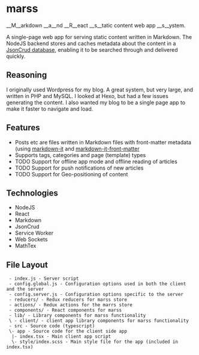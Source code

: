 # marss
__M__arkdown __a__nd __R__eact __s__tatic content web app __s__ystem.

A single-page web app for serving static content written in Markdown. The
NodeJS backend stores and caches metadata about the content in a
[JsonCrud database](https://github.com/meldce/json-crud), enabling it to be
searched through and delivered quickly.

## Reasoning
I originally used Wordpress for my blog. A great system, but very large, and
written in PHP and MySQL. I looked at Hexo, but had a few issues generating the
content. I also wanted my blog to be a single page app to make it faster to
navigate and load.

## Features
- Posts etc are files written in Markdown files with front-matter metadata
  (using [markdown-it](https://github.com/markdown-it/markdown-it) and
  [markdown-it-front-matter](https://github.com/craigdmckenna/markdown-it-front-matter)
- Supports tags, categories and page (template) types
- TODO Support for offline app mode and offline reading of articles
- TODO Support for push notifications of new articles
- TODO Support for Geo-positioning of content

## Technologies
- NodeJS
- React
- Markdown
- JsonCrud
- Service Worker
- Web Sockets
- MathTex

## File Layout
```
 - index.js - Server script
 - config.global.js - Configuration options used in both the client and the server
 - config.server.js - Configuration options specific to the server
 - reducers/ - Redux reducers for marss store
 - actions/ - Redux actions for the marrs store
 - components/ - React components for marss
 - lib/ - Library components for marss functionality
 \ - client/ - client app library components for marss functionality
 - src - Source code (typescript)
 \- app - Source code for the client side app
  |- index.tsx - Main client app script
  \- style/index.scss - Main style file for the app (included in index.tsx)
```
